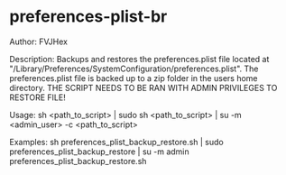 # preferences-plist-br
 
Author: FVJHex

Description: Backups and restores the preferences.plist file located at "/Library/Preferences/SystemConfiguration/preferences.plist".
              The preferences.plist file is backed up to a zip folder in the users home directory.
              THE SCRIPT NEEDS TO BE RAN WITH ADMIN PRIVILEGES TO RESTORE FILE!

Usage: sh <path_to_script> | sudo sh <path_to_script> | su -m <admin_user> -c <path_to_script>

Examples: sh preferences_plist_backup_restore.sh | sudo preferences_plist_backup_restore | su -m admin preferences_plist_backup_restore.sh
